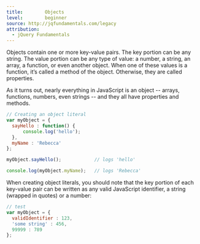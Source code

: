 ```yaml
---
title:        Objects
level:        beginner
source: http://jqfundamentals.com/legacy
attribution: 
  - jQuery Fundamentals
---
```

Objects contain one or more key-value pairs. The key portion can be any string.
The value portion can be any type of value: a number, a string, an array, a
function, or even another object.  When one of these values is a function, it’s
called a method of the object. Otherwise, they are called properties.

As it turns out, nearly everything in JavaScript is an object -- arrays,
functions, numbers, even strings -- and they all have properties and methods.

``` js
// Creating an object literal
var myObject = {
  sayHello : function() {
      console.log('hello');
  },
  myName : 'Rebecca'
};

myObject.sayHello();            // logs 'hello'

console.log(myObject.myName);   // logs 'Rebecca'
```


When creating object literals, you should note that the key portion of each
key-value pair can be written as any valid JavaScript identifier, a string
(wrapped in quotes) or a number:

``` js
// test
var myObject = {
  validIdentifier : 123,
  'some string' : 456,
  99999 : 789
};
```